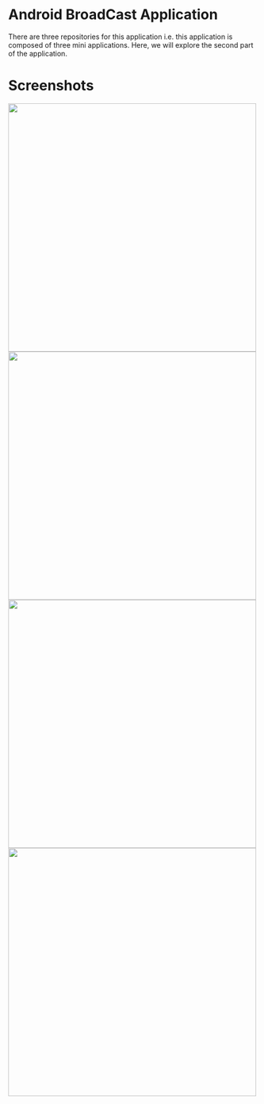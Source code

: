 # Android BroadCast Application 
There are three repositories for this application i.e. this application is composed of three mini applications. Here, we will explore the second part of the application.
# Screenshots

<Image src="https://user-images.githubusercontent.com/21295081/27497595-4c835926-5810-11e7-9bcc-1d3df0b34bdd.jpeg" width="500"/>
<Image src="https://user-images.githubusercontent.com/21295081/27498165-a6b9e6b0-5812-11e7-8c26-9faac81bfaf1.jpeg" width="500"/>
<Image src="https://user-images.githubusercontent.com/21295081/27498014-129a3e44-5812-11e7-89a0-810b636f3fd5.jpeg" width="500"/>
<Image src="https://user-images.githubusercontent.com/21295081/27498016-141dbc3c-5812-11e7-8d09-1997a1e061f1.jpeg" width="500"/>


